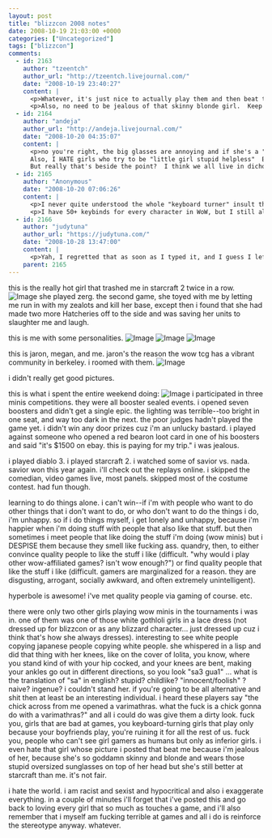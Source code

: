 ```yaml
---
layout: post
title: "blizzcon 2008 notes"
date: 2008-10-19 21:03:00 +0000
categories: ["Uncategorized"]
tags: ["blizzcon"]
comments:
  - id: 2163
    author: "tzeentch"
    author_url: "http://tzeentch.livejournal.com/"
    date: "2008-10-19 23:40:27"
    content: |
      <p>Whatever, it's just nice to actually play them and then beat the pants off of 'em.  Then you can point and giggle at them and go, 'ooh, you just got beaten by a girl!'  And if they win, it's, 'oh, sure, beat on the girl. big win, huh?'  Use double standards to your benefit!</p>
      <p>Also, no need to be jealous of that skinny blonde girl.  Keep in mind you have a hot-ass boyfriend who games with you.  That's rare.  As for the skill bit - that's why you play, to get better!</p>
  - id: 2164
    author: "andeja"
    author_url: "http://andeja.livejournal.com/"
    date: "2008-10-20 04:35:07"
    content: |
      <p>no you're right, the big glasses are annoying and if she's a "blonde", you can be a blonde too.<br />
      Also, I HATE girls who try to be "little girl stupid helpless"  BLAHHH!  Too bad I wasn't there with you so we could be judging on everyone else. haha.<br />
      But really that's beside the point?  I think we all live in dichotomous situations:  because we care about something, that's why we both love and hate it.  For instance, I want women to also be in positions normally dominated by men, but I want the RIGHT women there, y'know?  I also admit that sometimes I enjoy the double standard.  I like when people try to be caring and look out for you and want to make sure you're ok, and well, if it's because I'm a girl, whatever, at least they're being NICE.  Everyone wants to feel special.  On the other hand, I look down on trying to take advantage of that, but that's just i want things to be fair.  I say I don't like pvp because it stresses me out and it does, but it's also because I'm not good at it and I don't really want to spend all the time in arenas trying to get decent.  I dunno.  I don't like conflict, which is a "girl stereotype" but is it a negative?  blah blah babber blah...</p>
  - id: 2165
    author: "Anonymous"
    date: "2008-10-20 07:06:26"
    content: |
      <p>I never quite understood the whole "keyboard turner" insult thing...</p>
      <p>I have 50+ keybinds for every character in WoW, but I still almost always turn with the keyboard.  It's just easier, and if your positioning is good, you almost never need to turn that quickly.  Only time I bother to mouse-turn is if I'm recovering from a fear effect in arena, mostly.</p>
  - id: 2166
    author: "judytuna"
    author_url: "https://judytuna.com/"
    date: "2008-10-28 13:47:00"
    content: |
      <p>Yah, I regretted that as soon as I typed it, and I guess I left it up as some sort of self-crucifixion. I brought it up because I get so angry when other people use "keyboard turning girl" as an insult. It's not that she turns with the keyboard, or not that she's a girl, it's that "keyboard turner" is known to mean "really terrible at the game, I'm better than her because I have a penis," so on and so forth. I'm aware I'm becoming part of the problem. Unfocused anger begets mistakes.</p>
    parent: 2165
---
```


this is the really hot girl that trashed me in starcraft 2 twice in a row.
![Image](http://farm4.static.flickr.com/3010/2953934664_b97d6f2839.jpg)
she played zerg. the second game, she toyed with me by letting me run in with my zealots and kill her base, except then i found that she had made two more Hatcheries off to the side and was saving her units to slaughter me and laugh.

this is me with some personalities.
![Image](http://farm4.static.flickr.com/3032/2953103181_e6797e1130.jpg?v=0) ![Image](http://farm4.static.flickr.com/3199/2953952848_85dd69fed8.jpg?v=0) ![Image](http://farm4.static.flickr.com/3272/2953094067_707d12576a.jpg?v=0)

this is jaron, megan, and me. jaron's the reason the wow tcg has a vibrant community in berkeley. i roomed with them.
![Image](http://farm4.static.flickr.com/3194/2953938528_4e529f27b3.jpg?v=0)

i didn't really get good pictures.

this is what i spent the entire weekend doing: 
![Image](http://farm4.static.flickr.com/3208/2953951104_2d6311cec0.jpg?v=0)
i participated in three minis competitions. they were all booster sealed events. i opened seven boosters and didn't get a single epic. the lighting was terrible--too bright in one seat, and way too dark in the next. the poor judges hadn't played the game yet. i didn't win any door prizes cuz i'm an unlucky bastard. i played against someone who opened a red bearon loot card in one of his boosters and said "it's $1500 on ebay. this is paying for my trip." i was jealous.

i played diablo 3. i played starcraft 2. i watched some of savior vs. nada. savior won this year again. i'll check out the replays online. i skipped the comedian, video games live, most panels. skipped most of the costume contest. had fun though. 

learning to do things alone. i can't win--if i'm with people who want to do other things that i don't want to do, or who don't want to do the things i do, i'm unhappy. so if i do things myself, i get lonely and unhappy, because i'm happier when i'm doing stuff with people that also like that stuff. but then sometimes i meet people that like doing the stuff i'm doing (wow minis) but i DESPISE them because they smell like fucking ass. quandry, then, to either convince quality people to like the stuff i like (difficult. "why would i play other wow-affiliated games? isn't wow enough?") or find quality people that like the stuff i like (difficult. gamers are marginalized for a reason. they are disgusting, arrogant, socially awkward, and often extremely unintelligent). 

hyperbole is awesome! i've met quality people via gaming of course. etc.

there were only two other girls playing wow minis in the tournaments i was in. one of them was one of those white gothloli girls in a lace dress (not dressed up for blizzcon or as any blizzard character... just dressed up cuz i think that's how she always dresses). interesting to see white people copying japanese people copying white people. she whispered in a lisp and did that thing with her knees, like on the cover of lolita, you know, where you stand kind of with your hip cocked, and your knees are bent, making your ankles go out in different directions, so you look "sa3 gua1" ... what is the translation of "sa" in english? stupid? childlike? "innocent/foolish" ? naive? ingenue? i couldn't stand her. if you're going to be all alternative and shit then at least be an interesting individual. i heard these players say "the chick across from me opened a varimathras. what the fuck is a chick gonna do with a varimathras?" and all i could do was give them a dirty look. fuck you, girls that are bad at games, you keyboard-turning girls that play only because your boyfriends play, you're ruining it for all the rest of us. fuck you, people who can't see girl gamers as humans but only as inferior girls. i even hate that girl whose picture i posted that beat me because i'm jealous of her, because she's so goddamn skinny and blonde and wears those stupid oversized sunglasses on top of her head but she's still better at starcraft than me. it's not fair.

i hate the world. i am racist and sexist and hypocritical and also i exaggerate everything. in a couple of minutes i'll forget that i've posted this and go back to loving every girl that so much as touches a game, and i'll also remember that i myself am fucking terrible at games and all i do is reinforce the stereotype anyway. whatever.